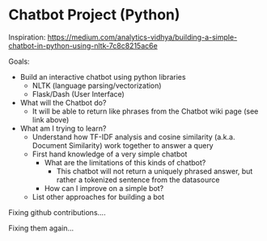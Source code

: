 # Chatbot Project (Python)

Inspiration: https://medium.com/analytics-vidhya/building-a-simple-chatbot-in-python-using-nltk-7c8c8215ac6e

Goals:
  - Build an interactive chatbot using python libraries
    - NLTK (language parsing/vectorization)
    - Flask/Dash (User Interface)
  - What will the Chatbot do?
    - It will be able to return like phrases from the Chatbot wiki page (see link above)
  - What am I trying to learn?
    - Understand how TF-IDF analysis and cosine similarity (a.k.a. Document Similarity) work together to answer a query
    - First hand knowledge of a very simple chatbot
      - What are the limitations of this kinds of chatbot?
        - This chatbot will not return a uniquely phrased answer, but rather a tokenized sentence from the datasource
      - How can I improve on a simple bot?
    - List other approaches for building a bot


Fixing github contributions....

Fixing them again...
